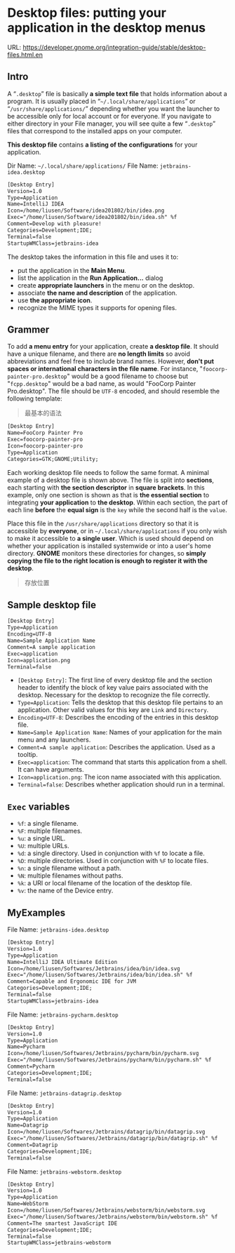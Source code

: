 # Desktop files: putting your application in the desktop menus

URL: https://developer.gnome.org/integration-guide/stable/desktop-files.html.en

## Intro

A “`.desktop`” file is basically **a simple text file** that holds information about a program. It is usually placed in “`~/.local/share/applications`” or “`/usr/share/applications/`” depending whether you want the launcher to be accessible only for local account or for everyone. If you navigate to either directory in your File manager, you will see quite a few “`.desktop`” files that correspond to the installed apps on your computer.

**This desktop file** contains **a listing of the configurations** for your application.

Dir Name: `~/.local/share/applications/`
File Name: `jetbrains-idea.desktop`

```txt
[Desktop Entry]
Version=1.0
Type=Application
Name=IntelliJ IDEA
Icon=/home/liusen/Software/idea201802/bin/idea.png
Exec="/home/liusen/Software/idea201802/bin/idea.sh" %f
Comment=Develop with pleasure!
Categories=Development;IDE;
Terminal=false
StartupWMClass=jetbrains-idea
```


The desktop takes the information in this file and uses it to:

- put the application in the **Main Menu**. 
- list the application in the **Run Application...** dialog
- create **appropriate launchers** in the menu or on the desktop.
- associate **the name and description** of the application.
- use **the appropriate icon**.
- recognize the MIME types it supports for opening files.


## Grammer

To add **a menu entry** for your application, create **a desktop file**. It should have a unique filename, and there are **no length limits** so avoid abbreviations and feel free to include brand names. However, **don't put spaces or international characters in the file name**. For instance, "`foocorp-painter-pro.desktop`" would be a good filename to choose but "`fcpp.desktop`" would be a bad name, as would "FooCorp Painter Pro.desktop". The file should be `UTF-8` encoded, and should resemble the following template:

> 最基本的语法

```txt
[Desktop Entry]
Name=FooCorp Painter Pro
Exec=foocorp-painter-pro
Icon=foocorp-painter-pro
Type=Application
Categories=GTK;GNOME;Utility;
```

Each working desktop file needs to follow the same format. A minimal example of a desktop file is shown above. The file is split into **sections**, each starting with **the section descriptor** in **square brackets**. In this example, only one section is shown as that is **the essential section** to integrating **your application** to **the desktop**. Within each section, the part of each line **before** the **equal sign** is the `key` while the second half is the `value`. 

Place this file in the `/usr/share/applications` directory so that it is accessible by **everyone**, or in `~/.local/share/applications` if you only wish to make it accessible to **a single user**. Which is used should depend on whether your application is installed systemwide or into a user's home directory. **GNOME** monitors these directories for changes, so **simply copying the file to the right location is enough to register it with the desktop**.

> 存放位置


## Sample desktop file

```txt
[Desktop Entry]
Type=Application
Encoding=UTF-8
Name=Sample Application Name
Comment=A sample application
Exec=application
Icon=application.png
Terminal=false
```

- `[Desktop Entry]`: The first line of every desktop file and the section header to identify the block of key value pairs associated with the desktop. Necessary for the desktop to recognize the file correctly.
- `Type=Application`: Tells the desktop that this desktop file pertains to an application. Other valid values for this key are `Link` and `Directory`.
- `Encoding=UTF-8`: Describes the encoding of the entries in this desktop file.
- `Name=Sample Application Name`: Names of your application for the main menu and any launchers.
- `Comment=A sample application`: Describes the application. Used as a tooltip.
- `Exec=application`: The command that starts this application from a shell. It can have arguments.
- `Icon=application.png`: The icon name associated with this application.
- `Terminal=false`: Describes whether application should run in a terminal.

## `Exec` variables

- `%f`: a single filename.
- `%F`: multiple filenames.
- `%u`: a single URL.
- `%U`: multiple URLs.
- `%d`: a single directory. Used in conjunction with `%f` to locate a file.
- `%D`: multiple directories. Used in conjunction with `%F` to locate files.
- `%n`: a single filename without a path.
- `%N`: multiple filenames without paths.
- `%k`: a URI or local filename of the location of the desktop file.
- `%v`: the name of the Device entry.

## MyExamples

File Name: `jetbrains-idea.desktop`

```txt
[Desktop Entry]
Version=1.0
Type=Application
Name=IntelliJ IDEA Ultimate Edition
Icon=/home/liusen/Softwares/Jetbrains/idea/bin/idea.svg
Exec="/home/liusen/Softwares/Jetbrains/idea/bin/idea.sh" %f
Comment=Capable and Ergonomic IDE for JVM
Categories=Development;IDE;
Terminal=false
StartupWMClass=jetbrains-idea
```

File Name: `jetbrains-pycharm.desktop`

```txt
[Desktop Entry]
Version=1.0
Type=Application
Name=Pycharm
Icon=/home/liusen/Softwares/Jetbrains/pycharm/bin/pycharm.svg
Exec="/home/liusen/Softwares/Jetbrains/pycharm/bin/pycharm.sh" %f
Comment=Pycharm
Categories=Development;IDE;
Terminal=false
```

File Name: `jetbrains-datagrip.desktop`

```txt
[Desktop Entry]
Version=1.0
Type=Application
Name=Datagrip
Icon=/home/liusen/Softwares/Jetbrains/datagrip/bin/datagrip.svg
Exec="/home/liusen/Softwares/Jetbrains/datagrip/bin/datagrip.sh" %f
Comment=Datagrip
Categories=Development;IDE;
Terminal=false
```

File Name: `jetbrains-webstorm.desktop`

```txt
[Desktop Entry]
Version=1.0
Type=Application
Name=WebStorm
Icon=/home/liusen/Softwares/Jetbrains/webstorm/bin/webstorm.svg
Exec="/home/liusen/Softwares/Jetbrains/webstorm/bin/webstorm.sh" %f
Comment=The smartest JavaScript IDE
Categories=Development;IDE;
Terminal=false
StartupWMClass=jetbrains-webstorm
```
